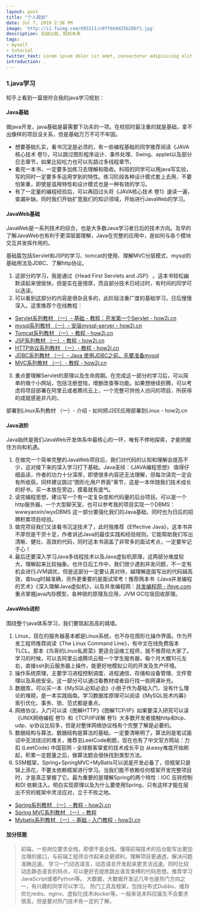 ```yaml
---
layout: post
title: "个人规划"
date: Jul 7, 2019 2:38 PM
image: 'http://i1.fuimg.com/693111/c0ff6b9d25b28bf1.jpg'
description: 总结以前，规划未来
tags:
- myself
- tutorial
twitter_text: Lorem ipsum dolor sit amet, consectetur adipisicing elit.
introduction: .
---
```


### 1.java学习
知乎上看到一篇很符合我的java学习规划：

#### Java基础

做java开发，java基础是最需要下功夫的一项。在校招时最注重的就是基础，拿不出像样的项目没关系，但是基础万万不可不牢固。

- 想要基础扎实，看书沉淀是必须的，有一些编程基础的同学推荐阅读《JAVA核心技术 卷1》，可以跳过图形程序设计、事件处理、Swing、applet以及部分日志章节，如果比较吃力也可以先跳过多线程章节。
- 看完一本书，一定要多加练习去理解和吸收。科班的同学可以用java写实验，写的同时一定要多多运用学到的特性。练习阶段各种设计模式套上去用，不要怕笨重，即使是滥用特性和设计模式也是一种有效的学习。
- 有了一定量的编程经验后，可以再回过头将《JAVA核心技术 卷1》速读一遍，查漏补缺。同时我们开始扩宽我们的知识领域，开始进行JavaWeb的学习。

#### JavaWeb基础

JavaWeb是一系列技术的综合，也是大多数Java学习者日后的技术方向。及早的了解JavaWeb也有利于更深层面理解，Java在完整的应用中，是如何与各个模块交互并发挥作用的。

基础篇包括Servlet和JSP的学习、tomcat的使用、理解MVC分层模式、mysql的基础用法及JDBC、了解http协议。

1. 这部分的学习，我是通过《Head First Servlets and JSP》 。这本书轻松幽默读起来很愉快，但是实在是很厚，而且部分技术已经过时，有时间的同学可以选读。
2. 可以看到这部分的内容是很杂且多的，此阶段注重广度的基础学习，日后慢慢深入。这里推荐个在线教程：

* [Servlet系列教材 （一）- 基础 - 教程：开发第一个Servlet - how2j.cn](http://how2j.cn/k/servlet/servlet-eclipse/558.html?p=974)
* [mysql系列教材 （一）- 安装mysql-server - how2j.cn](http://how2j.cn/k/mysql/mysql-install/377.html?p=974)
* [Tomcat系列教材 （一）- 教程 - how2j.cn](http://how2j.cn/k/mysql/mysql-install/377.html?p=974)
* [JSP系列教材 （一）- 教程 - how2j.cn](http://how2j.cn/k/jsp/jsp-tutorials/530.html?p=974)
* [HTTP协议系列教材 （一）- 教程 - how2j.cn](http://how2j.cn/k/http/http-tutorials/568.html?p=974)
* [JDBC系列教材 （一）- Java 使用JDBC之前，先要准备mysql](http://how2j.cn/k/http/http-tutorials/568.html?p=974)
* [MVC系列教材 （一）- 教程 - how2j.cn](http://how2j.cn/k/mvc/mvc-tutorials/561.html?p=974)

3. 重点要理解Servlet的原理以及生命周期。在完成这一部分的学习后，可以简单的做个小网站，包括注册登陆，增删改查等功能。如果想继续折腾，可以考虑将项目部署在阿里云或者腾讯云上，一个完整可供他人访问的项目，所获得的成就感是非凡的。

部署到Linux系列教材 （一）- 介绍 - 如何把J2EE应用部署到Linux - how2j.cn
#### Java进阶

Java始终是我们JavaWeb开发体系中最核心的一环，唯有不停地探索，才能把握住方向和机遇。

1. 在做完一个简单完整的JavaWeb项目后，我们对代码的认知和理解会提高不少，这对接下来的深入学习打下基础。Java圣经：《JAVA编程思想》 值得仔细品读，作者的功力十分深厚，即使很多内容还无法理解，但每次读完一定会有所收获。同样建议跳过“图形化用户界面“章节，这是一本伴随我们技术成长的好书，买一本放在旁边，摸着就有底气。
2. 读完编程思想，建议写一个有一定复杂度和代码量的后台项目。可以是一个http服务器，一个大型聊天室，也可以参考我的项目实现一个DBMS：wwwyanxin/wyxDBMS 这一部分要强化我们的Java基础，同时也为日后的招聘积累项目经验。
3. 做完项目我们又该看书沉淀技术了，此时我推荐《Effective Java》，这本书并不厚但是干货十足，作者讲述Java的最佳实践和经验规则。它能帮助我们写出清晰、健壮、高效的代码，同时这本书涵盖了非常多的面试考点，一定要牢记于心！
4. 最后还要深入学习Java多线程技术以及Java虚拟机原理，这两部分难度较大，理解起来比较抽象。也许日后工作中，我们很少遇到并发问题，不一定有机会进行JVM调优，但是这部分一定要认真对待，越理解底层写出的代码越高效，查bug时越准确，另外更重要的是面试常考！推荐两本书《Java并发编程的艺术》《深入理解Java虚拟机》，以及并发编程网：[并发编程网 - ifeve.com](http://ifeve.com/) 重点掌握java内存模型，各种锁的原理及应用，JVM GC垃圾回收原理。

#### JavaWeb进阶

围绕整个java体系学习，我们要筑起高高的城墙。

1. Linux，现在的服务器基本都是Linux系统，也不存在图形化操作界面。作为开发工程师推荐阅读《The Linux Command Line》，有中文在线免费版本TLCL。那本《鸟哥的Linux私房菜》更适合运维工程师，就不推荐给大家了。学习的时候，可以去阿里云或腾讯云租一个学生服务器，每个月大概10元左右，直接ssh到云服务器上操作，能更好地模拟公司的开发及生产环境。
2. 操作系统原理，主要学习进程控制调度、进程通信、存储和设备管理、文件管理以及系统安全。这一部分可以通过看教材或者自行找一些网课补充。
3. 数据库，可以买一本《MySQL必知必会》小册子作为基础入门，没有什么理论的堆砌，是一本实践指南。学习数据库原理可以阅读《MySQL技术内幕》索引优化、事务、锁、范式都是重点。
4. 网络协议，入门可以读《图解HTTP》《图解TCP/IP》如果要深入研究可以读《UNIX网络编程 卷1》和《TCP/IP详解 卷1》大多数开发者接触http和tcp、udp、ip协议比较多，但是对整体网络协议栈有个完整了解是必要的。
5. 数据结构与算法，数据结构是算法的基础，一定要清晰明了。算法则是笔试面试中无法绕过的难关，推荐去LeetCode刷题，现在也有了中文官方网站：力扣 (LeetCode) 中国官网 - 全球极客挚爱的技术成长平台 从easy难度开始刷起，积累一定题量之后，做算法题会很快找到类型方法。
6. SSM框架，Spring+SpringMVC+MyBatis可以说是开发必备了，但框架只是锦上添花，不要太依赖框架进行学习。当我们能不依赖任何框架开发完整项目时，才是真正掌握了它。最为重要的是理解Spring的两个特性：IOC 反转控制和DI 依赖注入。明白实现原理以及为什么要使用Spring，只有这样才能在层出不穷的框架中灵活应对，立于不败之地。

* [Spring系列教材 （一）- 教程 - how2j.cn](http://how2j.cn/k/spring/spring-ioc-di/87.html?p=974)
* [Spring MVC系列教材 （一）- 教程](http://how2j.cn/k/springmvc/springmvc-springmvc/615.html?p=974)
* [Mybatis系列教材 （一）- 基础 - 入门教程 - how2j.cn](http://how2j.cn/k/mybatis/mybatis-tutorial/1087.html?p=974)

#### 加分技能

>前端，一些岗位要求全栈，即使不是全栈，懂得前端技术的后台能写出更加合理的接口，与前端工程师合作起来会更顺利，理解项目更通透，解决问题准确迅速。
>学习一门动态语言，动态语言开发起来更灵活迅速。同时比较动态静态语言的特点，可以更好去提炼跳出语言束缚的代码思想。推荐学习JavaScript或者Python等。
>大数据，大数据开发近几年也是热门方向之一，有兴趣的同学可以学习。
>热门工具及框架，包括分布式Dubbo、缓存优化redis、nginx、虚拟化技术docker等。一般来说本科应届生不会要求很高，但是要对热门技术有一定的了解。
